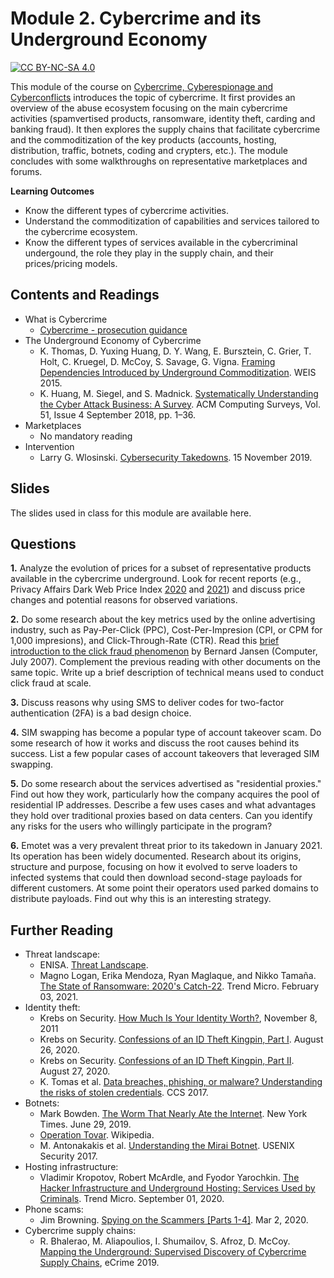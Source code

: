 # Module 2. Cybercrime and its Underground Economy

[![CC BY-NC-SA 4.0][cc-by-nc-sa-shield]][cc-by-nc-sa]

[cc-by-nc-sa]: http://creativecommons.org/licenses/by-nc-sa/4.0/
[cc-by-nc-sa-shield]: https://img.shields.io/badge/License-CC%20BY--NC--SA%204.0-lightgrey.svg


This module of the course on [Cybercrime, Cyberespionage and Cyberconflicts](https://github.com/0xjet/ccc) introduces the topic of cybercrime. It first provides an overview of the abuse ecosystem focusing on the main cybercrime activities (spamvertised products, ransomware, identity theft, carding and banking fraud). It then explores the supply chains that facilitate cybercrime and the commoditization of the key products (accounts, hosting, distribution, traffic, botnets, coding and crypters, etc.). The module concludes with some walkthroughs on representative marketplaces and forums.

**Learning Outcomes**
* Know the different types of cybercrime activities.
* Understand the commoditization of capabilities and services tailored to the cybercrime ecosystem.
* Know the different types of services available in the cybercriminal undergound, the role they play in the supply chain, and their prices/pricing models.

## Contents and Readings

* What is Cybercrime
    * [Cybercrime - prosecution guidance](https://www.cps.gov.uk/legal-guidance/cybercrime-prosecution-guidance)
* The Underground Economy of Cybercrime
    * K. Thomas, D. Yuxing Huang, D. Y. Wang, E. Bursztein, C. Grier, T. Holt, C. Kruegel, D. McCoy, S. Savage, G. Vigna. [Framing Dependencies Introduced by Underground Commoditization](https://research.google/pubs/pub43798/). WEIS 2015.
    * K. Huang, M. Siegel, and S. Madnick. [Systematically Understanding the Cyber Attack Business: A Survey](https://dl.acm.org/doi/10.1145/3199674). ACM Computing Surveys, Vol. 51, Issue 4 September 2018, pp. 1–36.
* Marketplaces
    * No mandatory reading
* Intervention
    * Larry G. Wlosinski. [Cybersecurity Takedowns](https://www.isaca.org/resources/isaca-journal/issues/2019/volume-6/cybersecurity-takedowns). 15 November 2019.


## Slides

The slides used in class for this module are available here.


## Questions

**1.**
Analyze the evolution of prices for a subset of representative products available in the cybercrime underground. Look for recent reports (e.g., Privacy Affairs Dark Web Price Index [2020](https://www.privacyaffairs.com/dark-web-price-index-2020/) and [2021](https://www.privacyaffairs.com/dark-web-price-index-2021/)) and discuss price changes and potential reasons for observed variations.

**2.**
Do some research about the key metrics used by the online advertising industry, such as Pay-Per-Click (PPC), Cost-Per-Impresion (CPI, or CPM for 1,000 impresions), and Click-Through-Rate (CTR). Read this [brief introduction to the click fraud phenomenon](https://faculty.ist.psu.edu/jjansen/academic/jansen_click_fraud.pdf) by Bernard Jansen (Computer, July 2007). Complement the previous reading with other documents on the same topic. Write up a brief description of technical means used to conduct click fraud at scale.

**3.**
Discuss reasons why using SMS to deliver codes for two-factor authentication (2FA) is a bad design choice.

**4.**
SIM swapping has become a popular type of account takeover scam. Do some research of how it works and discuss the root causes behind its success. List a few popular cases of account takeovers that leveraged SIM swapping.

**5.**
Do some research about the services advertised as "residential proxies." Find out how they work, particularly how the company acquires the pool of residential IP addresses. Describe a few uses cases and what advantages they hold over traditional proxies based on data centers. Can you identify any risks for the users who willingly participate in the program?

**6.**
Emotet was a very prevalent threat prior to its takedown in January 2021. Its operation has been widely documented. Research about its origins, structure and purpose, focusing on how it evolved to serve loaders to infected systems that could then download second-stage payloads for different customers. At some point their operators used parked domains to distribute payloads. Find out why this is an interesting strategy.


## Further Reading

* Threat landscape:
    * ENISA. [Threat Landscape](https://www.enisa.europa.eu/topics/threat-risk-management/threats-and-trends).
    * Magno Logan, Erika Mendoza, Ryan Maglaque, and Nikko Tamaña. [The State of Ransomware: 2020's Catch-22](https://www.trendmicro.com/vinfo/us/security/news/cybercrime-and-digital-threats/the-state-of-ransomware-2020-s-catch-22). Trend Micro. February 03, 2021.
* Identity theft:
    * Krebs on Security. [How Much Is Your Identity Worth?](https://krebsonsecurity.com/2011/11/how-much-is-your-identity-worth/), November 8, 2011
    * Krebs on Security. [Confessions of an ID Theft Kingpin, Part I](https://krebsonsecurity.com/2020/08/confessions-of-an-id-theft-kingpin-part-i/). August 26, 2020.
    * Krebs on Security. [Confessions of an ID Theft Kingpin, Part II](https://krebsonsecurity.com/2020/08/confessions-of-an-id-theft-kingpin-part-ii/). August 27, 2020.
    * K. Tomas et al. [Data breaches, phishing, or malware? Understanding the risks of stolen credentials](https://research.google/pubs/pub46437/). CCS 2017.
* Botnets:
    * Mark Bowden. [The Worm That Nearly Ate the Internet](https://www.nytimes.com/2019/06/29/opinion/sunday/conficker-worm-ukraine.html). New York Times. June 29, 2019.
    * [Operation Tovar](https://en.wikipedia.org/wiki/Operation_Tovar). Wikipedia.
    * M. Antonakakis et al. [Understanding the Mirai Botnet](https://www.usenix.org/conference/usenixsecurity17/technical-sessions/presentation/antonakakis). USENIX Security 2017.
* Hosting infrastructure:
    * Vladimir Kropotov, Robert McArdle, and Fyodor Yarochkin. [The Hacker Infrastructure and Underground Hosting: Services Used by Criminals](https://documents.trendmicro.com/assets/white_papers/wp-the-hacker-infrastructure-and-underground-hosting-services-used-by-criminals.pdf). Trend Micro. September 01, 2020.
* Phone scams:
    * Jim Browning. [Spying on the Scammers [Parts 1-4]](https://www.youtube.com/watch?v=le71yVPh4uk&list=PLBNmQJqxpaMaxqghShRiOnHUjO00ZCsor). Mar 2, 2020.
* Cybercrime supply chains:
    * R. Bhalerao, M. Aliapoulios, I. Shumailov, S. Afroz, D. McCoy. [Mapping the Underground: Supervised Discovery of Cybercrime Supply Chains](https://damonmccoy.com/papers/ecrime2019.pdf), eCrime 2019.


